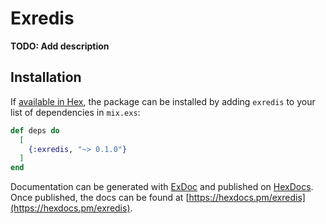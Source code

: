 # Exredis

**TODO: Add description**

## Installation

If [available in Hex](https://hex.pm/docs/publish), the package can be installed
by adding `exredis` to your list of dependencies in `mix.exs`:

```elixir
def deps do
  [
    {:exredis, "~> 0.1.0"}
  ]
end
```

Documentation can be generated with [ExDoc](https://github.com/elixir-lang/ex_doc)
and published on [HexDocs](https://hexdocs.pm). Once published, the docs can
be found at [https://hexdocs.pm/exredis](https://hexdocs.pm/exredis).

